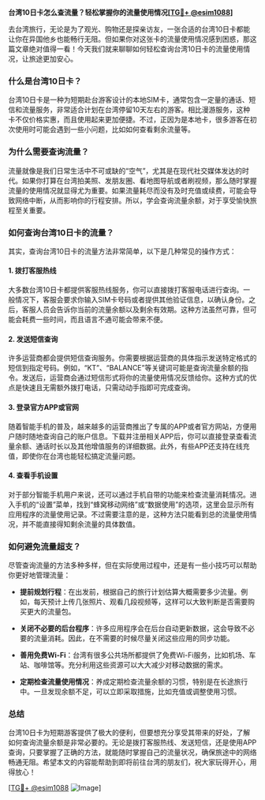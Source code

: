 **台湾10日卡怎么查流量？轻松掌握你的流量使用情况[[TG💪+ @esim1088](https://t.me/s/esim1088)]**

去台湾旅行，无论是为了观光、购物还是探亲访友，一张合适的台湾10日卡都能让你在异国他乡也能畅行无阻。但如果你对这张卡的流量使用情况感到困惑，那这篇文章绝对值得一看！今天我们就来聊聊如何轻松查询台湾10日卡的流量使用情况，让旅途更加安心。

### **什么是台湾10日卡？**
台湾10日卡是一种为短期赴台游客设计的本地SIM卡，通常包含一定量的通话、短信和流量服务，非常适合计划在台湾停留10天左右的游客。相比漫游服务，这种卡不仅价格实惠，而且使用起来更加便捷。不过，正因为是本地卡，很多游客在初次使用时可能会遇到一些小问题，比如如何查看剩余流量等。

### **为什么需要查询流量？**
流量就像是我们日常生活中不可或缺的“空气”，尤其是在现代社交媒体发达的时代。如果你打算在台湾拍美照、发朋友圈、看地图导航或者刷视频，那么随时掌握流量的使用情况就显得尤为重要。如果流量耗尽而没有及时充值或续费，可能会导致网络中断，从而影响你的行程安排。所以，学会查询流量余额，对于享受愉快旅程至关重要。

### **如何查询台湾10日卡的流量？**
其实，查询台湾10日卡的流量方法非常简单，以下是几种常见的操作方式：

#### **1. 拨打客服热线**
大多数台湾10日卡都提供客服热线服务，你可以直接拨打客服电话进行查询。一般情况下，客服会要求你输入SIM卡号码或者提供其他验证信息，以确认身份。之后，客服人员会告诉你当前的流量余额以及剩余有效期。这种方法虽然可靠，但可能会耗费一些时间，而且语言不通可能会带来不便。

#### **2. 发送短信查询**
许多运营商都会提供短信查询服务。你需要根据运营商的具体指示发送特定格式的短信到指定号码。例如，“KT”、“BALANCE”等关键词可能是查询流量余额的指令。发送后，运营商会通过短信形式将你的流量使用情况反馈给你。这种方式的优点是快速且无需额外拨打电话，只需动动手指即可完成查询。

#### **3. 登录官方APP或官网**
随着智能手机的普及，越来越多的运营商推出了专属的APP或者官方网站，方便用户随时随地查询自己的账户信息。下载并注册相关APP后，你可以直接登录查看流量余额、通话时长以及其他增值服务的详细数据。此外，有些APP还支持在线充值，即使你在台湾也能轻松搞定流量问题。

#### **4. 查看手机设置**
对于部分智能手机用户来说，还可以通过手机自带的功能来检查流量消耗情况。进入手机的“设置”菜单，找到“蜂窝移动网络”或“数据使用”的选项，这里会显示所有应用程序的流量使用记录。不过需要注意的是，这种方法只能看到总的流量使用情况，并不能直接得知剩余流量的具体数值。

### **如何避免流量超支？**
尽管查询流量的方法多种多样，但在实际使用过程中，还是有一些小技巧可以帮助你更好地管理流量：

- **提前规划行程**：在出发前，根据自己的旅行计划估算大概需要多少流量。例如，每天预计上传几张照片、观看几段视频等，这样可以大致判断是否需要购买更大的流量包。
  
- **关闭不必要的后台程序**：许多应用程序会在后台自动更新数据，这会导致不必要的流量消耗。因此，在不需要的时候尽量关闭这些应用的同步功能。

- **善用免费Wi-Fi**：台湾有很多公共场所都提供了免费Wi-Fi服务，比如机场、车站、咖啡馆等。充分利用这些资源可以大大减少对移动数据的需求。

- **定期检查流量使用情况**：养成定期检查流量余额的习惯，特别是在长途旅行中。一旦发现余额不足，可以立即采取措施，比如充值或调整使用习惯。

### **总结**
台湾10日卡为短期游客提供了极大的便利，但要想充分享受其带来的好处，了解如何查询流量余额是非常必要的。无论是拨打客服热线、发送短信，还是使用APP查询，只要掌握了正确的方法，就能随时掌握自己的流量状况，确保旅途中的网络畅通无阻。希望本文的内容能帮助到即将前往台湾的朋友们，祝大家玩得开心，用得放心！

[[TG💪+ @esim1088](https://t.me/s/esim1088) ![Image](https://i.postimg.cc/4NQfJmqS/Snipaste-2025-05-13-00-14-12.png)]
